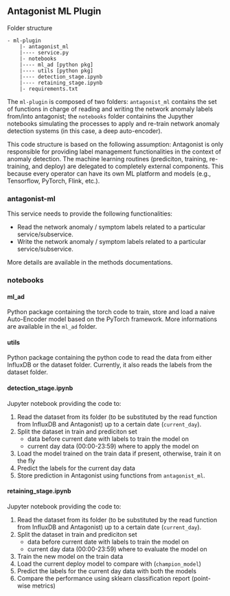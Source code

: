 ## Antagonist ML Plugin

Folder structure

```
- ml-plugin
    |- antagonist_ml
    |---- service.py
    |- notebooks
    |---- ml_ad [python pkg]
    |---- utils [python pkg]
    |---- detection_stage.ipynb
    |---- retaining_stage.ipynb
    |- requirements.txt
```

The `ml-plugin` is composed of two folders: `antagonist_ml` contains the set of functions in charge of reading and writing the network anomaly labels from/into antagonist; the `notebooks` folder containins the Jupyther notebooks simulating the processes to apply and re-train network anomaly detection systems (in this case, a deep auto-encoder).  

This code structure is based on the following assumption:
Antagonist is only responsible for providing label management functionalities in the context of anomaly detection. The machine learning routines (prediciton, training, re-training, and deploy) are delegated to completely external components. This because every operator can have its own ML platform and models (e.g., Tensorflow, PyTorch, Flink, etc.).

### antagonist-ml

This service needs to provide the following functionalities:
- Read the network anomaly / symptom labels related to a particular service/subservice.
- Write the network anomaly / symptom labels related to a particular service/subservice.

More details are available in the methods documentations.

### notebooks

#### ml_ad

Python package containing the torch code to train, store and load a naive Auto-Encoder model based on the PyTorch framework. More informations are available in the `ml_ad` folder.

#### utils

Python package containing the python code to read the data from either InfluxDB or the dataset folder. Currently, it also reads the labels from the dataset folder.

#### detection_stage.ipynb

Jupyter notebook providing the code to:

1. Read the dataset from its folder (to be substituted by the read function from InfluxDB and Antagonist) up to a certain date (`current_day`).
2. Split the dataset in train and prediciton set 
    - data before current date with labels to train the model on
    - current day data (00:00-23:59) where to apply the model on
3. Load the model trained on the train data if present, otherwise, train it on the fly
4. Predict the labels for the current day data
5. Store prediction in Antagonist using functions from `antagonist_ml`.

#### retaining_stage.ipynb

Jupyter notebook providing the code to:

1. Read the dataset from its folder (to be substituted by the read function from InfluxDB and Antagonist) up to a certain date (`current_day`).
2. Split the dataset in train and prediciton set 
    - data before current date with labels to train the model on
    - current day data (00:00-23:59) where to evaluate the model on
3. Train the new model on the train data
4. Load the current deploy model to compare with (`champion_model`)
5. Predict the labels for the current day data with both the models
6. Compare the performance using sklearn classification report (point-wise metrics)
